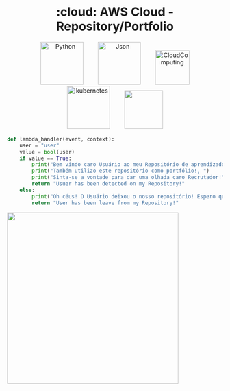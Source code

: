 <h1 align="center"> :cloud: AWS Cloud - Repository/Portfolio </h1>

<p align="center">
    <img width="100" hspace="15" src="https://upload.wikimedia.org/wikipedia/commons/1/1f/Python_logo_01.svg" alt="Python">
    <img width="100" hspace="15" src="https://cdn.iconscout.com/icon/free/png-256/json-file-1-504451.png" alt="Json">
    <img width="80" hspace="15" src="https://cdn.pixabay.com/photo/2017/01/31/15/33/linux-2025130_1280.png" alt="CloudComputing">
    <img width="100" hspace="15" src="https://upload.wikimedia.org/wikipedia/commons/0/00/Kubernetes_%28container_engine%29.png" alt="kubernetes">
    <img width="90" hspace="15" src="https://cdn.iconscout.com/icon/free/png-256/amazon-68-722671.png" atl="AWS">
</p1>



```python
def lambda_handler(event, context):
    user = "user"
    value = bool(user)
    if value == True:
        print("Bem vindo caro Usuário ao meu Repositório de aprendizado! ")
        print("Também utilizo este repositório como portfólio!, ")
        print("Sinta-se a vontade para dar uma olhada caro Recrutador!")
        return "Usuer has been detected on my Repository!"
    else:
        print("Oh céus! O Usuário deixou o nosso repositório! Espero que ele tenha gostado!")
        return "User has been leave from my Repository!"
```

<p2 align="center" backgound="#000">
    <img width="400" src="https://media.giphy.com/media/VXNlpyaobW72SnZuJr/giphy.gif">
</p2>
